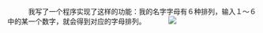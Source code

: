 　　　我写了一个程序实现了这样的功能：我的名字字母有６种排列，输入１～６中的某一个数字，就会得到对应的字母排列。
　　　![](https://raw.githubusercontent.com/Zhicheng-Zhang/computationalphysics_N20133011101211/master/homework3/name.png)
